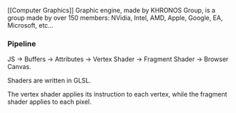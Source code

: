 [[Computer Graphics]]
Graphic engine, made by KHRONOS Group, is a group made by over 150 members: NVidia, Intel, AMD, Apple, Google, EA, Microsoft, etc...

### Pipeline
JS -> Buffers -> Attributes -> Vertex Shader -> Fragment Shader -> Browser Canvas.

Shaders are written in GLSL.

The vertex shader applies its instruction to each vertex, while the fragment shader applies to each pixel.
